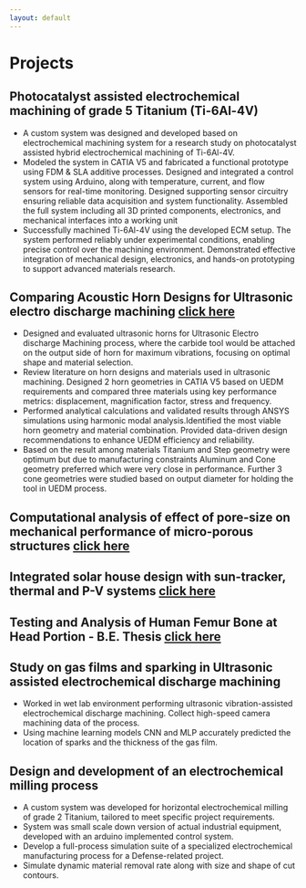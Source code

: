 ```yaml
---
layout: default
---
```


# Projects

## Photocatalyst assisted electrochemical machining of grade 5 Titanium (Ti-6Al-4V)
  - A custom system was designed and developed based on electrochemical machining system for a research study on photocatalyst assisted hybrid electrochemical machining of Ti-6Al-4V.
  - Modeled the system in CATIA V5 and fabricated a functional prototype using FDM & SLA additive processes. Designed and integrated a control system using Arduino, along with temperature, current, and flow sensors for
    real-time monitoring. Designed supporting sensor circuitry ensuring reliable data acquisition and system functionality. Assembled the full system including all 3D printed components, electronics, and mechanical
    interfaces into a working unit	
  - Successfully machined Ti-6Al-4V using the developed ECM setup. The system performed reliably under experimental conditions, enabling precise control over the machining environment. Demonstrated effective integration
     of mechanical design, electronics, and hands-on prototyping to support advanced materials research.

## Comparing Acoustic Horn Designs for Ultrasonic electro discharge machining [click here](https://drive.google.com/file/d/1TZvKJ6EA-MULNo2_hepJlK4ximdFGhar/view?usp=sharing)
 - Designed and evaluated ultrasonic horns for Ultrasonic Electro discharge Machining process, where the carbide tool would be attached on the output side of horn for maximum vibrations, focusing on optimal shape and        material selection.
 - Review literature on horn designs and materials used in ultrasonic machining. Designed 2 horn geometries in CATIA V5 based on UEDM requirements and compared three materials using key performance metrics: displacement,
   magnification factor, stress and frequency.
 - Performed analytical calculations and validated results through ANSYS simulations using harmonic modal analysis.Identified the most viable horn geometry and material combination. Provided data-driven design
  recommendations to enhance UEDM efficiency and reliability.
 - Based on the result among materials Titanium and Step geometry were optimum but due to manufacturing constraints Aluminum and Cone geometry preferred which
  were very close in performance. Further 3 cone geometries were studied based on output diameter for holding the tool in UEDM process.



## Computational analysis of effect of pore-size on mechanical performance of micro-porous structures [click here](https://drive.google.com/file/d/1_CSoilOd6hTPmAvil--rAIoIfgCO7Svj/view?usp=sharing)

## Integrated solar house design with sun-tracker, thermal and P-V systems [click here](https://drive.google.com/file/d/1Nabl_DU8NlQCB60O135zJ-6mBIHn8P1U/view?usp=sharing)
## Testing and Analysis of Human Femur Bone at Head Portion - B.E. Thesis [click here](https://drive.google.com/file/d/1Nabl_DU8NlQCB60O135zJ-6mBIHn8P1U/view?usp=sharing)

## Study on gas films and sparking in Ultrasonic assisted electrochemical discharge machining
  -	Worked in wet lab environment performing ultrasonic vibration-assisted electrochemical discharge machining. Collect high-speed camera machining data of the process.
  - Using machine learning models CNN and MLP accurately predicted the location of sparks and the thickness of the gas film. 


## Design and development of an electrochemical milling process 
  -	A custom system was developed for horizontal electrochemical milling of grade 2 Titanium, tailored to meet specific project requirements.
  -	System was small scale down version of actual industrial equipment, developed with an arduino implemented control system. 
  -	Develop a full-process simulation suite of a specialized electrochemical manufacturing process for a Defense-related project.
  -	Simulate dynamic material removal rate along with size and shape of cut contours.
